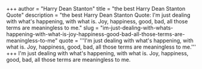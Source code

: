 +++
author = "Harry Dean Stanton"
title = "the best Harry Dean Stanton Quote"
description = "the best Harry Dean Stanton Quote: I'm just dealing with what's happening, with what is. Joy, happiness, good, bad, all those terms are meaningless to me."
slug = "im-just-dealing-with-whats-happening-with-what-is-joy-happiness-good-bad-all-those-terms-are-meaningless-to-me"
quote = '''I'm just dealing with what's happening, with what is. Joy, happiness, good, bad, all those terms are meaningless to me.'''
+++
I'm just dealing with what's happening, with what is. Joy, happiness, good, bad, all those terms are meaningless to me.
